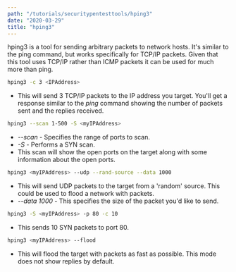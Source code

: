 ```yaml
---
path: "/tutorials/securitypentesttools/hping3"
date: "2020-03-29"
title: "hping3"
---
```


hping3 is a tool for sending arbitrary packets to network hosts. It's similar to the ping command, but works specifically for TCP/IP packets. Given that this tool uses TCP/IP rather than ICMP packets it can be used for much more than ping. 

```bash
hping3 -c 3 <IPAddress>
```

* This will send 3 TCP/IP packets to the IP address you target. You'll get a response similar to the *ping* command showing the number of packets sent and the replies received.

```bash
hping3 --scan 1-500 -S <myIPAddress>
```
* *--scan* - Specifies the range of ports to scan.
* *-S* - Performs a SYN scan.
* This scan will show the open ports on the target along with some information about the open ports.

```bash
hping3 <myIPAddress> --udp --rand-source --data 1000
```
* This will send UDP packets to the target from a 'random' source. This could be used to flood a network with packets. 
* *--data 1000* - This specifies the size of the packet you'd like to send.

```bash
hping3 -S <myIPAddress> -p 80 -c 10
```
* This sends 10 SYN packets to port 80.

```bash
hping3 <myIPAddress> --flood
```
* This will flood the target with packets as fast as possible. This mode does not show replies by default.